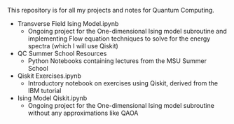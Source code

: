This repository is for all my projects and notes for Quantum Computing.
- Transverse Field Ising Model.ipynb
  - Ongoing project for the One-dimensional Ising model subroutine and implementing Flow equation techniques to solve for the energy spectra (which I will use Qiskit)
- QC Summer School Resources
  - Python Notebooks containing lectures from the MSU Summer School
- Qiskit Exercises.ipynb
  - Introductory notebook on exercises using Qiskit, derived from the IBM tutorial
- Ising Model Qiskit.ipynb
  - Ongoing project for the One-dimensional Ising model subroutine without any approximations like QAOA  
